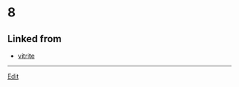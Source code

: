# 8

## Linked from

* [vitrite](vitrite.md)


----
[Edit](https://github.com/vitroid/vitroid.github.io/edit/master/MD/8.md)

